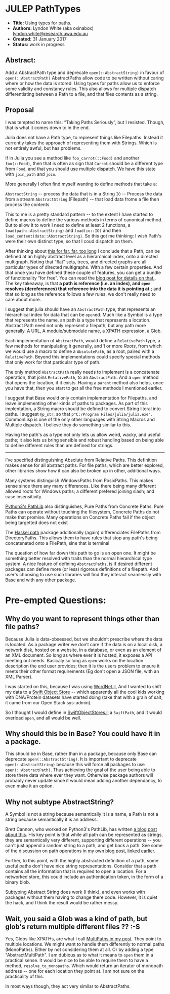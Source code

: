 # JULEP PathTypes

- **Title:** Using types for paths. 
- **Authors:** Lyndon White (aka oxinabox) <lyndon.white@research.uwa.edu.au>
- **Created:** 31 January 2017
- **Status:** work in progress

## Abstract:

Add a AbstractPath type  and deprecate  `open(::AbstractString)` in favour of `open(::AbstractPath)`
AbstractPaths allow code to be written without caring where or how the data is stored.
Using types for paths allow us to enforce some validity and constancy rules.
This also allows for multiple dispatch differentiating between a Path to a file, and that files contents as a string.

## Proposal

I was tempted to name this: “Taking Paths Seriously”, but I resisted.
Though, that is what it comes down to in the end.

Julia does not have a Path type, to represent things like Filepaths.
Instead it currently takes the approach of representing them with Strings.
Which is not entirely awful, but has problems.

If in Julia you see a method like `foo_carrot(::Food)` and another `foo(::Food)`, then that is often as sign that `Carrot` should be a different type from `Food`, and that you should use multiple dispatch. We have this state with `join_path` and `join`.

More generally I often find myself wanting to define methods that take a:

`AbstractString` -- process the data that is in a String
`IO` -- Process the data from a stream
`AbstractString` (Filepath) --  that load data frome a file then process the contents

This to me is a pretty standard pattern -- to the extent I have started to define macros to define the various methods in terms of canonical method.
But to allow it to work I need to define at least 2 functions, a `load(path::AbstractString)` and `load(io::IO)` and then `load_content(data::AbstractString)`.
So this got me thinking: I wish Path's were their own distinct type, so that I coud dispatch on them.



After thinking about [this for far, far, too long](http://white.ucc.asn.au/2016/09/14/an-algebraic-structure-for-path-schema-take2.html)
I conclude that a Path, can be defined at an highly abstract level as a hierarchical index, onto a directed multigraph. Noting that “flat” sets, trees, and directed graphs are all particular types of directed multigraphs. With a few certain properties.
And that once you have defined these couple of features, you can get a bundle of functionality “for free”. You can read the [blog post for details on that.](http://white.ucc.asn.au/2016/09/14/an-algebraic-structure-for-path-schema-take2.html). The  key takeaway, is that **a path is reference (i.e. an index), and `open` resolves (dereferences) that reference into the data it is pointing at.**; and that so long as the reference follows a few rules, we don't really need to care about more.

I suggest that julia should have an `AbstractPath` type, that represents an hierarchical index for data that can be `open`ed. Much like a Symbol is a type that represents the name, an path is a type that represents a location.
Abstract Path need not only represent a filepath, but any path more generally.
A URL, A module/submodule name, a XPATH expression, a Glob.

Each implementation of `AbstractPath`, would define a `RelativePath` type, a few methods for manipulating it generally, and 1 or more *Roots*, from which we would use a macro to define a `AbsolutePath`, as a root, paired with a `RelativePath`. Beyond this implementations could specify special methods that only work for that particular type of path.

The only method `AbstractPath` really needs to implement is a concatenate operation, that joins `RelativePath`, to an `AbstractPath`. And a `open` method that opens the location, if it exists.
Having a `parent` method also helps, once you have that, then you start to get all the free methods I mentioned earlier.

I suggest that Base would only contain implementation for Filepaths, and leave implementing other kinds of paths to packages.
As part of this implentation, a String macro should be defined to convert String literal into paths. I suggest `@p_str`, so that `p"C:/Program Files/julia/julia.exe"`.
CommonLisp is one of the only other languages with String Macros and Multiple dispatch. I believe they do something similar to this.

Having the path's as a type not only lets us allow weird, wacky, and useful paths; it also lets us bring sensible and robust handling based on being able to define different rules than are defined for strings. 

---

I’ve  specified distinguishing Absolute from Relative Paths.
This definition makes sense for all abstract paths.
For file paths, which are better explored, other libraries
show how it can also be broken up in other, additional  ways.


Many systems distinguish WindowsPaths from PosixPaths.
This makes sense since there any many differences. 
Like there being many different allowed roots for Windows paths; a different prefered joining slash; and case insensitivity.

[Python3's PathLib](https://docs.python.org/3/library/pathlib.html) also distinguishes, Pure Paths from Concrete Paths.
Pure Paths can operate without touching the filesystem, Concrete Paths do not make that promise.
Many operations on Concrete Paths fail if the object being targetted does not exist


The [Haskel path](https://hackage.haskell.org/package/path) package additionally (again) differenciates FilePaths from DirectoryPaths. This allows them to have rules that stop any path's being concatenated onto a FilePath, sine that is terminal

The question of how far down this path to go is an open one.
It might be something better resolved with traits than the normal hierarchical type system.
A nice feature of defining `AbstractPaths`, is if desired different packages can define more (or less) rigorous definitions of a filepath. And user's choosing to use such libraries will find they interact seamlessly with Base and with any other package.


# Pre-empted Questions:

## Why do you want to represent things other than file paths?


Because Julia is data-obsessed, but we shouldn’t prescribe where the data is located.
As a package writer we don’t care if the data is on a local disk, a network disk, hosted on a website, in a database, or even as an element of an XML document. So long as where ever it is hosted, it exposes a API meeting out needs. 
Basicaly so long as `open` works on the location description the end user provides; then it is the users problem to ensure it meets their other format requirements (Eg don't open a JSON file, with an XML Parser).

I was started on this, because I was using [WordNet.jl](https://github.com/jbn/WordNet.jl),
And I wanted to shift my data to a [Swift Object Store](http://docs.openstack.org/developer/swift/) -- which apparently all the cool kids working with DNA/Protein datasets have started doing (take that with a grain of salt, it came from our Open Stack sys-admin).

So I thought I would define in [SwiftObjectStores.jl](https://github.com/oxinabox/SwiftObjectStores.jl/) a `SwiftPath`, and it would overload `open`, and all would be well.


## Why should this be in Base? You could have it in a package.

This should be in Base, rather than in a package, because only Base can deprecate `open(::AbstractString)`.
It is important to deprecate `open(::AbstractString)` because this will force all packages to use `open(::AbstractPath)`.
Thus achieving the goal of the user being able to store there data where ever they want.
Otherwise package authors will probably never update since it would mean adding another dependancy, to even make it an option.

## Why not subtype AbstractString?
A Symbol is not a string because semantically it is a name, a Path is not a string because semantically it is an address.

Brett Cannon, who worked on Python3's PathLib, has written [a blog post about this](https://snarky.ca/why-pathlib-path-doesn-t-inherit-from-str/).
His key point is that while all path can be represented as strings, they are semantically very different, supporting different operations -- you can't just append a random string to a path, and get back a path. See some of the discussion on path operations in [my own blog post, linked earlier](http://white.ucc.asn.au/2016/09/14/an-algebraic-structure-for-path-schema-take2.html).


Further, to this point, with the highly abstracted definition of a path, some useful paths don't have nice string representations.
Consider that a path contains all the information that is required to open a location.
For a networked store, this could include an authentication token, in the form of a binary blob.

Subtyping Abstract String does work (I think), and even works with packages without them having to change there code.
However, it is quiet the hack, and I think the result would be rather messy.

## Wait, you said a Glob was a kind of path, but glob's return multiple different files ?? :-S

Yes, Globs like XPATHs, are what I call [MultiPaths in my post](http://white.ucc.asn.au/2016/09/14/an-algebraic-structure-for-path-schema-take2.html).
They point to multiple locations.
We might want to handle them differently to normal  paths (MonoPaths).
Either by not considering them at all.
Or by adding a type "AbstractMultiPath".
I am dubious as to what it means to `open` them in a practical sense.
It would be nice to be able to require them to have a method, `resolve_to_monopaths`.
Which would return an iterator of monopath address -- one for each location they point at.
I am not sure on the practicality of this.

In most ways though, they act very similar to AbstractPaths.
